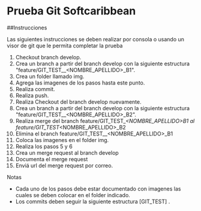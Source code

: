 # Prueba Git Softcaribbean

##Instrucciones

Las siguientes instrucciones se deben realizar por consola o usando un visor de git que le permita completar la prueba

1. Checkout branch develop.
2. Crea un branch a partir del branch develop con la siguiente estructura "feature/GIT_TEST_<FECHA>_<NOMBRE_APELLIDO>_B1".
3. Crea un folder llamado img.
4. Agrega las imagenes de los pasos hasta este punto.
5. Realiza commit.
6. Realiza push.
7. Realiza Checkout del branch develop nuevamente.
8. Crea un branch a partir del branch develop con la siguiente estructura "feature/GIT_TEST_<FECHA>_<NOMBRE_APELLIDO>_B2".
9. Realiza merge del branch feature/GIT_TEST_<FECHA>_<NOMBRE_APELLIDO>_B1 al feature/GIT_TEST_<FECHA>_<NOMBRE_APELLIDO>_B2
10. Elimina el branch feature/GIT_TEST_<FECHA>_<NOMBRE_APELLIDO>_B1
11. Coloca las imagenes en el folder img.
12. Realiza los pasos 5 y 6
13. Crea un merge request al branch develop
14. Documenta el merge request
15. Enviá url del merge request por correo.

Notas
- Cada uno de los pasos debe estar documentado con imagenes las cuales se deben colocar en el folder indicado.
- Los commits deben seguir la siguiente estructura [GIT_TEST] <DESCRIPCION COMMIT>.